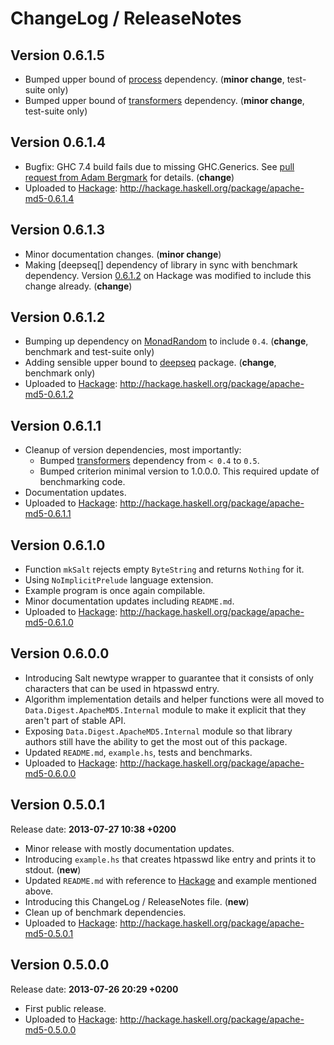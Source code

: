 # ChangeLog / ReleaseNotes


## Version 0.6.1.5

* Bumped upper bound of [process][] dependency. (**minor change**, test-suite
  only)
* Bumped upper bound of [transformers][] dependency. (**minor change**,
  test-suite only)


## Version 0.6.1.4

* Bugfix: GHC 7.4 build fails due to missing GHC.Generics. See
  [pull request from Adam Bergmark](https://github.com/trskop/apache-md5/pull/1)
  for details. (**change**)
* Uploaded to [Hackage][]:
  <http://hackage.haskell.org/package/apache-md5-0.6.1.4>


## Version 0.6.1.3

* Minor documentation changes. (**minor change**)
* Making [deepseq[] dependency of library in sync with benchmark dependency.
  Version [0.6.1.2](http://hackage.haskell.org/package/apache-md5-0.6.1.2) on
  Hackage was modified to include this change already. (**change**)


## Version 0.6.1.2

* Bumping up dependency on [MonadRandom][] to include `0.4`. (**change**,
  benchmark and test-suite only)
* Adding sensible upper bound to [deepseq][] package. (**change**, benchmark
  only)
* Uploaded to [Hackage][]:
  <http://hackage.haskell.org/package/apache-md5-0.6.1.2>


## Version 0.6.1.1

* Cleanup of version dependencies, most importantly:
    * Bumped [transformers][] dependency from `< 0.4` to `0.5`.
    * Bumped criterion minimal version to 1.0.0.0. This required update of
      benchmarking code.
* Documentation updates.
* Uploaded to [Hackage][]:
  <http://hackage.haskell.org/package/apache-md5-0.6.1.1>


## Version 0.6.1.0

* Function `mkSalt` rejects empty `ByteString` and returns `Nothing` for it.
* Using `NoImplicitPrelude` language extension.
* Example program is once again compilable.
* Minor documentation updates including `README.md`.
* Uploaded to [Hackage][]:
  <http://hackage.haskell.org/package/apache-md5-0.6.1.0>


## Version 0.6.0.0

* Introducing Salt newtype wrapper to guarantee that it consists of only
  characters that can be used in htpasswd entry.
* Algorithm implementation details and helper functions were all moved to
  `Data.Digest.ApacheMD5.Internal` module to make it explicit that they aren't
  part of stable API.
* Exposing `Data.Digest.ApacheMD5.Internal` module so that library authors
  still have the ability to get the most out of this package.
* Updated `README.md`, `example.hs`, tests and benchmarks.
* Uploaded to [Hackage][]:
  <http://hackage.haskell.org/package/apache-md5-0.6.0.0>


## Version 0.5.0.1

Release date: **2013-07-27 10:38 +0200**

* Minor release with mostly documentation updates.
* Introducing `example.hs` that creates htpasswd like entry and prints it to
  stdout. (**new**)
* Updated `README.md` with reference to [Hackage][] and example mentioned
  above.
* Introducing this ChangeLog / ReleaseNotes file. (**new**)
* Clean up of benchmark dependencies.
* Uploaded to [Hackage][]:
  <http://hackage.haskell.org/package/apache-md5-0.5.0.1>


## Version 0.5.0.0

Release date: **2013-07-26 20:29 +0200**

* First public release.
* Uploaded to [Hackage][]:
  <http://hackage.haskell.org/package/apache-md5-0.5.0.0>


[Hackage]:
  http://hackage.haskell.org/
  "HackageDB (or just Hackage) is a collection of releases of Haskell packages."
[MonadRandom]:
  http://hackage.haskell.org/package/MonadRandom
  "MonadRandom package on Hackage"
[deepseq]:
  http://hackage.haskell.org/package/deepseq
  "deepseq package on Hackage"
[process]:
  https://hackage.haskell.org/package/process
  "process package on Hackage"
[transformers]:
  https://hackage.haskell.org/package/transformers
  "transformers package on Hackage"
